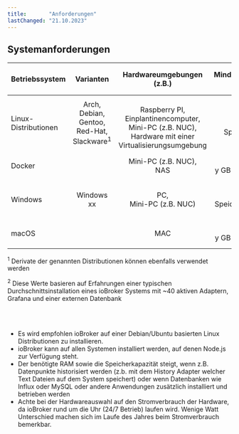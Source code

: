 ```yaml
---
title:       "Anforderungen"
lastChanged: "21.10.2023"
---
```



## Systemanforderungen
| Betriebssystem | Varianten | Hardwareumgebungen (z.B.) | Mindestanforderungen für ioBroker | Empfohlene Ressourcen für ioBroker <sup>2</sup> 
|---|:---------:|:---------:|:---------:|:---------:|
Linux-Distributionen | Arch, <br>Debian, <br> Gentoo, <br> Red-Hat, <br> Slackware<sup>1</sup> | <br> Raspberry PI, <br> Einplantinencomputer, <br> Mini-PC (z.B. NUC), <br> Hardware mit einer Virtualisierungsumgebung | 2 GB RAM <br> 32 GB Speicherkapazität  | >= 4 GB (besser 6 GB - 8 GB) RAM <br> >= 64 GB Speicherkapazität 
Docker | | Mini-PC (z.B. NUC), <br> NAS <br> | x GB RAM <br> y GB Speicherkapazität  | x GB RAM <br> y GB Speicherkapazität 
Windows | Windows xx | PC, <br> Mini-PC (z.B. NUC)| 4 GB RAM <br> 50 GB Speicherkapazität  (inkl. OS) | 8 GB RAM <br> 100 GB Speicherkapazität  (inkl. OS)
macOS | | MAC |x GB RAM <br> y GB Speicherkapazität  | x GB RAM <br> y GB Speicherkapazität 

<sup>1</sup> Derivate der genannten Distributionen können ebenfalls verwendet werden

<sup>2</sup> Diese Werte basieren auf Erfahrungen einer typischen Durchschnittsinstallation eines ioBroker Systems mit ~40 aktiven Adaptern, Grafana und einer externen Datenbank

<br>
<br>

- Es wird empfohlen ioBroker auf einer Debian/Ubuntu basierten Linux Distributionen zu installieren.
- ioBroker kann auf allen Systemen installiert werden, auf denen Node.js zur Verfügung steht.
- Der benötigte RAM sowie die Speicherkapazität steigt, wenn z.B. Datenpunkte historisiert werden (z.b. mit dem History Adapter welcher Text Dateien auf dem System speichert) oder wenn Datenbanken wie Influx oder MySQL oder andere Anwendungen zusätzlich installiert und betrieben werden
- Achte bei der Hardwareauswahl auf den Stromverbrauch der Hardware, da ioBroker rund um die Uhr (24/7 Betrieb) laufen wird. Wenige Watt Unterschied machen sich im Laufe des Jahres beim Stromverbrauch bemerkbar.
